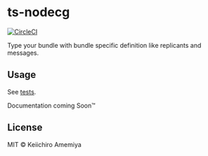 # ts-nodecg
[![CircleCI](https://circleci.com/gh/Hoishin/ts-nodecg.svg?style=svg)](https://circleci.com/gh/Hoishin/ts-nodecg)

Type your bundle with bundle specific definition like replicants and messages.

## Usage

See [tests](https://github.com/Hoishin/ts-nodecg/tree/master/test-d).

Documentation coming Soon&trade;

## License

MIT &copy; Keiichiro Amemiya
